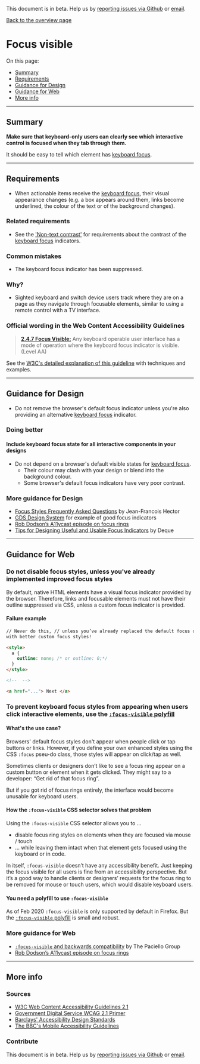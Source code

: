 This document is in beta. Help us by [reporting issues via Github](https://github.com/jfhector/accessibility-guidelines) or [email](mailto:jeanfrancois.hector@googlemail.com).

[Back to the overview page](./../index.html)

# Focus visible

On this page:

- [Summary](#summary)
- [Requirements](#requirements)
- [Guidance for Design](#guidance-for-design)
- [Guidance for Web](#guidance-for-web)
- [More info](#more-info)

---

## Summary

**Make sure that keyboard-only users can clearly see which interactive control is focused when they tab through them.**

It should be easy to tell which element has [keyboard focus](./definitions.md#keyboard-focus).

---

## Requirements

- When actionable items receive the [keyboard focus](./definitions.md#keyboard-focus), their visual appearance changes (e.g. a box appears around them, links become underlined, the colour of the text or of the background changes).

### Related requirements

- See the ['Non-text contrast'](./1.4.11.md) for requirements about the contrast of the [keyboard focus](./definitions.md#keyboard-focus) indicators.

### Common mistakes

- The keyboard focus indicator has been suppressed.

### Why?

- Sighted keyboard and switch device users track where they are on a page as they navigate through focusable elements, similar to using a remote control with a TV interface.

### Official wording in the Web Content Accessibility Guidelines

> [**2.4.7 Focus Visible:**](https://www.w3.org/TR/UNDERSTANDING-WCAG20/navigation-mechanisms-focus-visible.html) Any keyboard operable user interface has a mode of operation where the keyboard focus indicator is visible. (Level AA)

See the [W3C's detailed explanation of this guideline](https://www.w3.org/TR/UNDERSTANDING-WCAG20/navigation-mechanisms-focus-visible.html) with techniques and examples.

---

## Guidance for Design

- Do not remove the browser's default focus indicator unless you're also providing an alternative [keyboard focus](./definitions.md#keyboard-focus) indicator.

### Doing better

#### Include keyboard focus state for all interactive components in your designs

- Do not depend on a browser's default visible states for [keyboard focus](./definitions.md#keyboard-focus).
  - Their colour may clash with your design or blend into the background colour.
  - Some browser's default focus indicators have very poor contrast.

### More guidance for Design

- [Focus Styles Frequently Asked Questions](https://docs.google.com/document/d/1I9AvA3cPDlNdNpBZ1Kotk0CRLjL4aNe5Fkjs6S61nBI/edit?usp=sharing) by Jean-Francois Hector
- [GDS Design System](https://design-system.service.gov.uk/components/) for example of good focus indicators
- [Rob Dodson’s A11ycast episode on focus rings](https://www.youtube.com/watch?v=ilj2P5-5CjI&list=PLNYkxOF6rcICWx0C9LVWWVqvHlYJyqw7g&index=15)
- [Tips for Designing Useful and Usable Focus Indicators](https://www.deque.com/blog/give-site-focus-tips-designing-usable-focus-indicators/) by Deque

---

## Guidance for Web

### Do not disable focus styles, unless you've already implemented improved focus styles

By default, native HTML elements have a visual focus indicator provided by the browser. Therefore, links and focusable elements must not have their outline suppressed via CSS, unless a custom focus indicator is provided.

#### Failure example

```html
// Never do this, // unless you’ve already replaced the default focus outline
with better custom focus styles!

<style>
  a {
    outline: none; /* or outline: 0;*/
  }
</style>

<!--  -->

<a href="..."> Next </a>
```

### To prevent keyboard focus styles from appearing when users click interactive elements, use the [`:focus-visible` polyfill](https://wicg.github.io/focus-visible/explainer.html)

#### What's the use case?

Browsers' default focus styles don't appear when people click or tap buttons or links.
However, if you define your own enhanced styles using the CSS `:focus` pseu-do class, those styles will appear on click/tap as well.

Sometimes clients or designers don’t like to see a focus ring appear on a custom button or element when it gets clicked.
They might say to a developer: “Get rid of that focus ring”.

But if you got rid of focus rings entirely, the interface would become unusable for keyboard users.

#### How the `:focus-visible` CSS selector solves that problem

Using the `:focus-visible` CSS selector allows you to …

- disable focus ring styles on elements when they are focused via mouse / touch
- … while leaving them intact when that element gets focused using the keyboard or in code.

In itself, `:focus-visible` doesn’t have any accessibility benefit. Just keeping the focus visible for all users is fine from an accessibility perspective.
But it’s a good way to handle clients or designers’ requests for the focus ring to be removed for mouse or touch users, which would disable keyboard users.

#### You need a polyfill to use `:focus-visible`

As of Feb 2020 `:focus-visible` is only supported by default in Firefox.
But the [`:focus-visible` polyfill](https://wicg.github.io/focus-visible/explainer.html) is small and robust.

### More guidance for Web

- [`:focus-visible` and backwards compatibility](https://developer.paciellogroup.com/blog/2018/03/focus-visible-and-backwards-compatibility/) by The Paciello Group
- [Rob Dodson’s A11ycast episode on focus rings](https://www.youtube.com/watch?v=ilj2P5-5CjI&list=PLNYkxOF6rcICWx0C9LVWWVqvHlYJyqw7g&index=15)

---

## More info

### Sources

- [W3C Web Content Accessibility Guidelines 2.1](https://www.w3.org/TR/WCAG21/)
- [Government Digital Service WCAG 2.1 Primer](https://alphagov.github.io/wcag-primer/)
- [Barclays' Accessibility Design Standards](https://home.barclays/who-we-are/our-suppliers/our-requirements-of-external-suppliers/)
- [The BBC's Mobile Accessibility Guidelines](https://www.bbc.co.uk/guidelines/futuremedia/accessibility/mobile/summary)

### Contribute

This document is in beta. Help us by [reporting issues via Github](https://github.com/jfhector/accessibility-guidelines) or [email](mailto:jeanfrancois.hector@googlemail.com).
